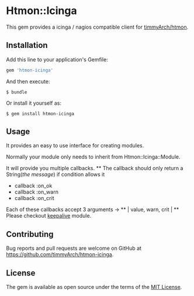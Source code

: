 # Htmon::Icinga

This gem provides a icinga / nagios compatible client for [timmyArch/htmon](https://github.com/timmyArch/htmon).

## Installation

Add this line to your application's Gemfile:

```ruby
gem 'htmon-icinga'
```

And then execute:

    $ bundle

Or install it yourself as:

    $ gem install htmon-icinga

## Usage

It provides an easy to use interface for creating modules.

Normally your module only needs to inherit from Htmon::Icinga::Module.

It will provide you multiple callbacks. 
** The callback should only return a String(*the message*) if condition allows it

* callback :on_ok
* callback :on_warn
* callback :on_crit

Each of these callbacks accept 3 arguments -> ** | value, warn, crit | **
Please checkout [keepalive](https://github.com/timmyArch/htmon/lib/htmon/icinga/modules/keepalive.rb) module.

## Contributing

Bug reports and pull requests are welcome on GitHub at https://github.com/timmyArch/htmon-icinga.


## License

The gem is available as open source under the terms of the [MIT License](http://opensource.org/licenses/MIT).

